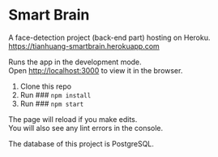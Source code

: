 # Smart Brain
A face-detection project (back-end part) hosting on Heroku.
https://tianhuang-smartbrain.herokuapp.com

Runs the app in the development mode.<br />
Open [http://localhost:3000](http://localhost:3000) to view it in the browser.

1. Clone this repo
2. Run ### `npm install`
3. Run ### `npm start`

The page will reload if you make edits.<br />
You will also see any lint errors in the console.

The database of this project is PostgreSQL.
